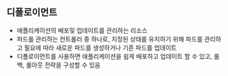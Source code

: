 ## 디폴로이먼트
* 애플리케이션의 배포및 업데이트를 관리하는 리소스
* 파드를 관리하는 컨트롤러 중 하나로, 지정된 상태를 유지하기 위해 파드를 관리하고 필요에 따라 새로운 파드를 생성하거나 기존 파드를 업데이트
* 디폴로이먼트를 사용하면 애플리케이션을 쉽게 배포하고 업데이트 할 수 있고, 롤백, 롤아웃 전략을 구성할 수 있음
